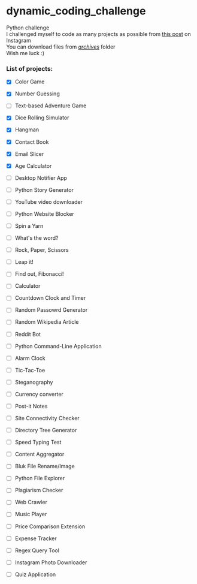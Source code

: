 # dynamic_coding_challenge
Python challenge  
I challenged myself to code as many projects as possible from [this post](https://www.instagram.com/p/Cagfz6WlEMZ/) on Instagram  
You can download files from [*archives*](/archives) folder  
Wish me luck :)  

### List of projects: 
- [x] Color Game
- [x] Number Guessing
- [ ] Text-based Adventure Game
- [x] Dice Rolling Simulator
- [x] Hangman
- [x] Contact Book
- [x] Email Slicer
- [x] Age Calculator
- [ ] Desktop Notifier App
- [ ] Python Story Generator
- [ ] YouTube video downloader
- [ ] Python Website Blocker
- [ ] Spin a Yarn
- [ ] What's the word?
- [ ] Rock, Paper, Scissors
- [ ] Leap it!
- [ ] Find out, Fibonacci!  

- [ ] Calculator
- [ ] Countdown Clock and Timer
- [ ] Random Passowrd Generator
- [ ] Random Wikipedia Article
- [ ] Reddit Bot
- [ ] Python Command-Line Application
- [ ] Alarm Clock
- [ ] Tic-Tac-Toe
- [ ] Steganography
- [ ] Currency converter
- [ ] Post-it Notes
- [ ] Site Connectivity Checker
- [ ] Directory Tree Generator  

- [ ] Speed Typing Test
- [ ] Content Aggregator
- [ ] Bluk File Rename/Image
- [ ] Python File Explorer
- [ ] Plagiarism Checker
- [ ] Web Crawler
- [ ] Music Player
- [ ] Price Comparison Extension
- [ ] Expense Tracker
- [ ] Regex Query Tool
- [ ] Instagram Photo Downloader
- [ ] Quiz Application

